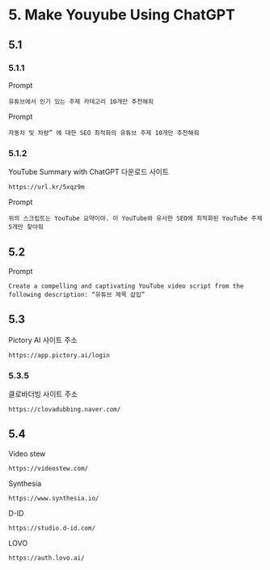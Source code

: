 # 5. Make Youyube Using ChatGPT

## 5.1
### 5.1.1
Prompt
```
유튜브에서 인기 있는 주제 카테고리 10개만 추천해줘
```
Prompt
```
자동차 및 차량” 에 대한 SEO 최적화의 유튜브 주제 10개만 추천해줘
```
### 5.1.2
YouTube Summary with ChatGPT 다운로드 사이트
```
https://url.kr/5xqz9m
```
Prompt
```
위의 스크립트는 YouTube 요약이야. 이 YouTube와 유사한 SEO에 최적화된 YouTube 주제 5개만 찾아줘
```
## 5.2
Prompt
```
Create a compelling and captivating YouTube video script from the following description: “유튜브 제목 삽입”
```
## 5.3
Pictory AI 사이트 주소
```
https://app.pictory.ai/login
```
### 5.3.5
클로바더빙 사이트 주소
```
https://clovadubbing.naver.com/
```
## 5.4
Video stew 
```
https://videostew.com/
```
Synthesia 
```
https://www.synthesia.io/
```
D-ID 
```
https://studio.d-id.com/
```
LOVO
```
https://auth.lovo.ai/
```


